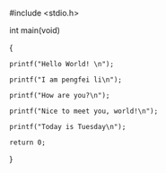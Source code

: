 #include <stdio.h>

int main(void)

{

	printf("Hello World! \n");
	
	printf("I am pengfei li\n");
  
	printf("How are you?\n");
  
	printf("Nice to meet you, world!\n");
  
	printf("Today is Tuesday\n");
  
	return 0;
	
}
